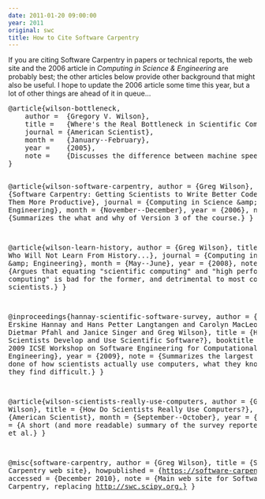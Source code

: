 ```yaml
---
date: 2011-01-20 09:00:00
year: 2011
original: swc
title: How to Cite Software Carpentry
---
```

<p>If you are citing Software Carpentry in papers or technical reports, the web site and the 2006 article in <cite>Computing in Science &amp; Engineering</cite> are probably best; the other articles below provide other background that might also be useful. I hope to update the 2006 article some time this year, but a lot of other things are ahead of it in queue...</p>
<pre>@article{wilson-bottleneck,
    author =  {Gregory V. Wilson},
    title =   {Where's the Real Bottleneck in Scientific Computing?},
    journal = {American Scientist},
    month =   {January--February},
    year =    {2005},
    note =    {Discusses the difference between machine speed and human productivity, and explains why the latter is more important for most computational scientists.}
}

@article{wilson-software-carpentry,
    author =  {Greg Wilson},
    title =   {Software Carpentry: Getting Scientists to Write Better Code by Making Them More Productive},
    journal = {Computing in Science \&amp; Engineering},
    month =   {November--December},
    year =    {2006},
    note =    {Summarizes the what and why of Version 3 of the course.}
}

@article{wilson-learn-history,
    author =  {Greg Wilson},
    title =   {Those Who Will Not Learn From History...},
    journal = {Computing in Science \&amp; Engineering},
    month =   {May--June},
    year =    {2008},
    note =    {Argues that equating "scientific computing" and "high performance computing" is bad for the former, and detrimental to most computational scientists.}
}

@inproceedings{hannay-scientific-software-survey,
    author =    {Jo Erskine Hannay and Hans Petter Langtangen and Carolyn MacLeod and Dietmar Pfahl and Janice Singer and Greg Wilson},
    title =     {How Do Scientists Develop and Use Scientific Software?},
    booktitle = {Proc. 2009 ICSE Workshop on Software Engineering for Computational Science and Engineering},
    year =      {2009},
    note =      {Summarizes the largest survey ever done of how scientists actually use computers, what they know, and what they find difficult.}
}

@article{wilson-scientists-really-use-computers,
    author =  {Gregory Wilson},
    title =   {How Do Scientists Really Use Computers?},
    journal = {American Scientist},
    month =   {September--October},
    year =    {2009},
    note =    {A short (and more readable) summary of the survey reported in Hannay et al.}
}

@misc{software-carpentry,
    author =       {Greg Wilson},
    title =        {Software Carpentry web site},
    howpublished = {https://software-carpentry.org},
    accessed =     {December 2010},
    note =         {Main web site for Software Carpentry, replacing http://swc.scipy.org.}
}
</pre>
